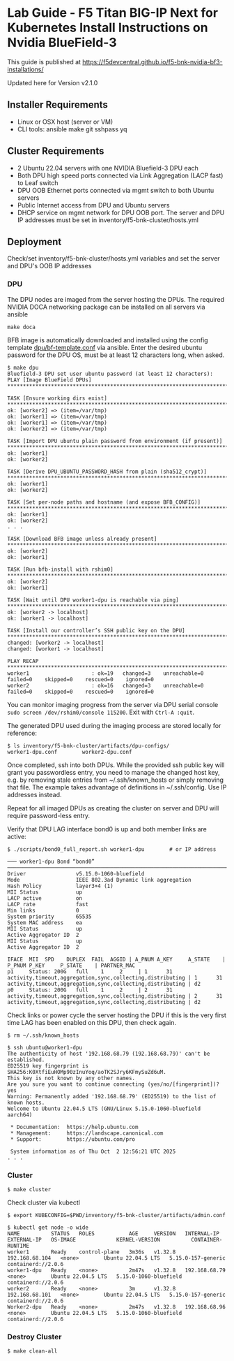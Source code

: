# Lab Guide - F5 Titan BIG-IP Next for Kubernetes Install Instructions on Nvidia BlueField-3

This guide is published at https://f5devcentral.github.io/f5-bnk-nvidia-bf3-installations/

Updated here for Version v2.1.0

## Installer Requirements

- Linux or OSX host (server or VM)
- CLI tools: ansible make git sshpass yq

## Cluster Requirements

- 2 Ubuntu 22.04 servers with one NVIDIA Bluefield-3 DPU each
- Both DPU high speed ports connected via Link Aggregation (LACP fast) to Leaf switch
- DPU OOB Ethernet ports connected via mgmt switch to both Ubuntu servers
- Public Internet access from DPU and Ubuntu servers
- DHCP service on mgmt network for DPU OOB port. The server and DPU IP addresses must be set in
inventory/f5-bnk-cluster/hosts.yml 

## Deployment

Check/set inventory/f5-bnk-cluster/hosts.yml variables and set the server and DPU's OOB IP addresses

### DPU

The DPU nodes are imaged from the server hosting the DPUs. The required NVIDIA DOCA networking package
can be installed on all servers via ansible

```
make doca
```

BFB image is automatically downloaded and installed using the config template [dpu/bf-template.conf](dpu/bf-template.conf) via
ansible. Enter the desired ubuntu password for the DPU OS, must be at least 12 characters long, when asked.

```
$ make dpu
Bluefield-3 DPU set user ubuntu password (at least 12 characters):
PLAY [Image BlueField DPUs] *************************************************************************************************************************************************************************************

TASK [Ensure working dirs exist] ********************************************************************************************************************************************************************************
ok: [worker2] => (item=/var/tmp)
ok: [worker1] => (item=/var/tmp)
ok: [worker1] => (item=/var/tmp)
ok: [worker2] => (item=/var/tmp)

TASK [Import DPU ubuntu plain password from environment (if present)] *******************************************************************************************************************************************
ok: [worker1]
ok: [worker2]

TASK [Derive DPU_UBUNTU_PASSWORD_HASH from plain (sha512_crypt)] ************************************************************************************************************************************************
ok: [worker1]
ok: [worker2]

TASK [Set per-node paths and hostname (and expose BFB_CONFIG)] **************************************************************************************************************************************************
ok: [worker1]
ok: [worker2]
. . .

TASK [Download BFB image unless already present] ****************************************************************************************************************************************************************
ok: [worker2]
ok: [worker1]

TASK [Run bfb-install with rshim0] ******************************************************************************************************************************************************************************
ok: [worker2]
ok: [worker1]

TASK [Wait until DPU worker1-dpu is reachable via ping] *********************************************************************************************************************************************************
ok: [worker2 -> localhost]
ok: [worker1 -> localhost]

TASK [Install our controller’s SSH public key on the DPU] *******************************************************************************************************************************************************
changed: [worker2 -> localhost]
changed: [worker1 -> localhost]

PLAY RECAP ******************************************************************************************************************************************************************************************************
worker1                    : ok=19   changed=3    unreachable=0    failed=0    skipped=0    rescued=0    ignored=0
worker2                    : ok=16   changed=3    unreachable=0    failed=0    skipped=0    rescued=0    ignored=0
```

You can monitor imaging progress from the server via DPU serial console `sudo screen /dev/rshim0/console 115200`. Exit with `Ctrl-A :quit`.

The generated DPU used during the imaging process are stored locally for reference:

```
$ ls inventory/f5-bnk-cluster/artifacts/dpu-configs/
worker1-dpu.conf        worker2-dpu.conf
```

Once completed, ssh into both DPUs. While the provided ssh public key will grant you passwordless entry, you need 
to manage the changed host key, e.g. by removing stale entries from ~/.ssh/known_hosts or simply removing that file.
The example takes advantage of definitions in ~/.ssh/config. Use IP addresses instead.

Repeat for all imaged DPUs as creating the cluster on server and DPU will require password-less entry.

Verify that DPU LAG interface bond0 is up and both member links are active:

```
$ ./scripts/bond0_full_report.sh worker1-dpu        # or IP address

─── worker1-dpu Bond “bond0” ────────────────────────────────────────────────────────────────────────
Driver                v5.15.0-1060-bluefield
Mode                  IEEE 802.3ad Dynamic link aggregation
Hash Policy           layer3+4 (1)
MII Status            up
LACP active           on
LACP rate             fast
Min links             0
System priority       65535
System MAC address    ea
MII Status            up
Active Aggregator ID  2
MII Status            up
Active Aggregator ID  2

IFACE  MII  SPD    DUPLEX  FAIL  AGGID | A_PNUM A_KEY     A_STATE    | P_PNUM P_KEY     P_STATE    | PARTNER_MAC
p1     Status: 200G   full    1     2     | 1      31        activity,timeout,aggregation,sync,collecting,distributing | 1      31        activity,timeout,aggregation,sync,collecting,distributing | d2
p0     Status: 200G   full    1     2     | 2      31        activity,timeout,aggregation,sync,collecting,distributing | 2      31        activity,timeout,aggregation,sync,collecting,distributing | d2
```

Check links or power cycle the server hosting the DPU if this is the very first time LAG has been enabled on this DPU, then check again.

```
$ rm ~/.ssh/known_hosts

$ ssh ubuntu@worker1-dpu
The authenticity of host '192.168.68.79 (192.168.68.79)' can't be established.
ED25519 key fingerprint is SHA256:K0XtfiEuHOMp90zInuYoq/aoTK2SJry6KFmySuZd6uM.
This key is not known by any other names.
Are you sure you want to continue connecting (yes/no/[fingerprint])? yes
Warning: Permanently added '192.168.68.79' (ED25519) to the list of known hosts.
Welcome to Ubuntu 22.04.5 LTS (GNU/Linux 5.15.0-1060-bluefield aarch64)

 * Documentation:  https://help.ubuntu.com
 * Management:     https://landscape.canonical.com
 * Support:        https://ubuntu.com/pro

 System information as of Thu Oct  2 12:56:21 UTC 2025
. . .

```

### Cluster

```
$ make cluster
```

Check cluster via kubectl

```
$ export KUBECONFIG=$PWD/inventory/f5-bnk-cluster/artifacts/admin.conf

$ kubectl get node -o wide
NAME          STATUS   ROLES           AGE     VERSION   INTERNAL-IP      EXTERNAL-IP   OS-IMAGE             KERNEL-VERSION          CONTAINER-RUNTIME
worker1       Ready    control-plane   3m36s   v1.32.8   192.168.68.104   <none>        Ubuntu 22.04.5 LTS   5.15.0-157-generic      containerd://2.0.6
worker1-dpu   Ready    <none>          2m47s   v1.32.8   192.168.68.79    <none>        Ubuntu 22.04.5 LTS   5.15.0-1060-bluefield   containerd://2.0.6
worker2       Ready    <none>          3m      v1.32.8   192.168.68.101   <none>        Ubuntu 22.04.5 LTS   5.15.0-157-generic      containerd://2.0.6
Worker2-dpu   Ready    <none>          2m47s   v1.32.8   192.168.68.96    <none>        Ubuntu 22.04.5 LTS   5.15.0-1060-bluefield   containerd://2.0.6
```

### Destroy Cluster

```
$ make clean-all
```

